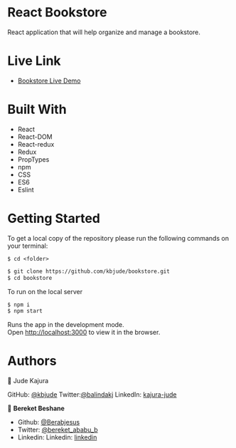 # React Bookstore
  React application that will help organize and manage a bookstore.

# Live Link
 - [Bookstore Live Demo](https://bookstore-jude-bereket.herokuapp.com/)
# Built With 
- React
- React-DOM
- React-redux
- Redux
- PropTypes
- npm
- CSS
- ES6
- Eslint

# Getting Started <a name = "gs"></a>

To get a local copy of the repository please run the following commands on your terminal:

```
$ cd <folder>
```

~~~bash
$ git clone https://github.com/kbjude/bookstore.git
$ cd bookstore


~~~

To run on the local server

~~~bash
$ npm i
$ npm start
~~~

Runs the app in the development mode.\
Open [http://localhost:3000](http://localhost:3000) to view it in the browser.


# Authors

👤 Jude Kajura

GitHub: [@kbjude](https://github.com/kbjude)
Twitter:[@balindakj](https://twitter.com/balindakj)
LinkedIn: [kajura-jude](https://www.linkedin.com/feed/)

👤 **Bereket Beshane**

- Github: [@Berabjesus](https://github.com/Berabjesus)
- Twitter: [@bereket_ababu_b](https://twitter.com/bereket_ababu_b)
- Linkedin: Linkedin: [linkedin](https://www.linkedin.com/in/bereketbeshane/) 